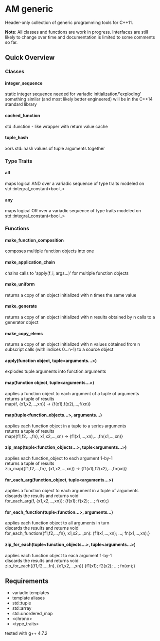 AM generic
==========

Header-only collection of generic programming tools for C++11.

**Note**: All classes and functions are work in progress.
Interfaces are still likely to change over time and documentation is limited to some comments so far. 


## Quick Overview

### Classes

#### integer&#95;sequence
  static integer sequence needed for variadic initialization/'exploding' something similar
  (and most likely better engineered) will be in the C++14 standard library
 
#### cached&#95;function
  std::function - like wrapper with return value cache
 
#### tuple&#95;hash
  xors std::hash values of tuple arguments together


### Type Traits
#### all
  maps logical AND over a variadic sequence of type traits
  modeled on std::integral&#95;constant<bool,.>

#### any
  maps logical OR over a variadic sequence of type traits
  modeled on std::integral&#95;constant<bool,.>


### Functions

#### make&#95;function&#95;composition
  composes multiple function objects into one
  
#### make&#95;application&#95;chain
  chains calls to 'apply(f&#95;i, args...)' for multiple function objects 
  
#### make&#95;uniform
  returns a copy of an object initialized with n times the same value

#### make&#95;generate
  returns a copy of an object initialized with n results obtained by
  n calls to a generator object

#### make&#95;copy&#95;elems
  returns a copy of an object initialized with n values obtained from
  n subscript calls (with indices 0...n-1) to a source object

#### apply(function object, tuple&lt;arguments...&gt;)
  explodes tuple arguments into function arguments

#### map(function object, tuple&lt;arguments...&gt;)
  applies a function object to each argument of a tuple of arguments<br/>
  returns a tuple of results<br/>
  map(f, {x1,x2,...,xn}) -> {f(x1),f(x2),...,f(xn)}
  

#### map(tuple&lt;function&#95;objects...&gt;, arguments...)
  applies each function object in a tuple to a series arguments<br/>
  returns a tuple of results<br/>
  map({f1,f2,...,fn}, x1,x2,...,xn) -> {f1(x1,...,xn),...,fn(x1,...,xn)}
  

#### zip&#95;map(tuple&lt;function&#95;objects...&gt;, tuple&lt;arguments...&gt;)
  applies each function&#95;object to each argument 1-by-1<br/>
  returns a tuple of results<br/>
  zip&#95;map({f1,f2,...,fn}, {x1,x2,...,xn}) -> {f1(x1),f2(x2),...,fn(xn)}


#### for&#95;each&#95;arg(function&#95;object, tuple&lt;arguments...&gt;)
  applies a function object to each argument in a tuple of arguments<br/>
  discards the results and returns void<br/>
  for&#95;each&#95;arg(f, {x1,x2,...,xn}): {f(x1); f(x2); ...; f(xn);}
  

#### for&#95;each&#95;function(tuple&lt;function...&gt;, arguments...)
  applies each function object to all arguments in turn<br/>
  discards the results and returns void<br/>
  for&#95;each&#95;function({f1,f2,...,fn}, x1,x2,...,xn): {f1(x1,...,xn); ...; fn(x1,...,xn);}
  

#### zip&#95;for&#95;each(tuple&lt;function&#95;objects...&gt;, tuple&lt;arguments...&gt;)
  applies each function object to each argument 1-by-1<br/>
  discards the results and returns void<br/>
  zip&#95;for&#95;each({f1,f2,...,fn}, {x1,x2,...,xn}) {f1(x1); f2(x2); ...; fn(xn);}


## Requirements
 - variadic templates
 - template aliases
 - std::tuple
 - std::array
 - std::unordered&#95;map
 - &lt;chrono&gt;
 - &lt;type&#95;traits&gt;

tested with g++ 4.7.2
